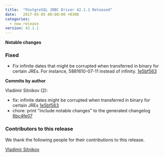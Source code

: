 ```yaml
---
title:  "PostgreSQL JDBC Driver 42.1.1 Released"
date:   2017-05-05 00:00:00 +0300
categories:
  - new_release
version: 42.1.1
---
```

**Notable changes**

### Fixed
- Fix infinite dates that might be corrupted when transferred in binary for certain JREs. For instance, 5881610-07-11 instead of infinity. [1e5bf563](https://github.com/pgjdbc/pgjdbc/commit/1e5bf563f41203417281117ed20b183cd295b4e0)

<!--more-->

**Commits by author**

Vladimir Sitnikov (2):

* fix: infinite dates might be corrupted when transferred in binary for certain JREs [1e5bf563](https://github.com/pgjdbc/pgjdbc/commit/1e5bf563f41203417281117ed20b183cd295b4e0)
* chore: print "include notable changes" to the generated changelog [6bc4fe07](https://github.com/pgjdbc/pgjdbc/commit/6bc4fe0758510243d1f3cb56b0b1ae374117f7e4)

<a name="contributors_{{ page.version }}"></a>
### Contributors to this release

We thank the following people for their contributions to this release.

[Vladimir Sitnikov](https://github.com/vlsi)  
